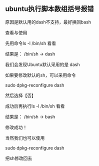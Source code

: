 ## ubuntu执行脚本数组括号报错

原因是默认用的dash不支持，最好换回bash

查看与使用

先用命令ls -l /bin/sh 看看

结果是： /bin/sh -> dash

我们会发现Ubuntu默认采用的是 dash

如果要修改默认的sh，可以采用命令

sudo dpkg-reconfigure dash

然后选择【否】

成功后再执行ls -l /bin/sh 看看

结果是： /bin/sh -> bash

修改成功！

当然我们也可以使用

sudo dpkg-reconfigure dash

把sh修改回去
